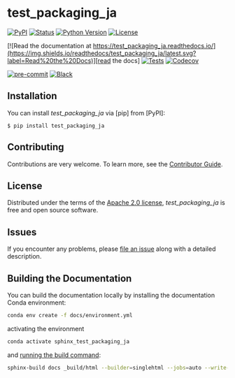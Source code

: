# test_packaging_ja

[![PyPI](https://img.shields.io/pypi/v/test_packaging_ja.svg)][pypi status]
[![Status](https://img.shields.io/pypi/status/test_packaging_ja.svg)][pypi status]
[![Python Version](https://img.shields.io/pypi/pyversions/test_packaging_ja)][pypi status]
[![License](https://img.shields.io/pypi/l/test_packaging_ja)][license]

[![Read the documentation at https://test_packaging_ja.readthedocs.io/](https://img.shields.io/readthedocs/test_packaging_ja/latest.svg?label=Read%20the%20Docs)][read the docs]
[![Tests](https://github.com/Janie115/test_packaging_ja/actions/workflows/python-test.yml/badge.svg)][tests]
[![Codecov](https://codecov.io/gh/Janie115/test_packaging_ja/branch/main/graph/badge.svg)][codecov]

[![pre-commit](https://img.shields.io/badge/pre--commit-enabled-brightgreen?logo=pre-commit&logoColor=white)][pre-commit]
[![Black](https://img.shields.io/badge/code%20style-black-000000.svg)][black]

[pypi status]: https://pypi.org/project/test_packaging_ja/
[read the docs]: https://test_packaging_ja.readthedocs.io/
[tests]: https://github.com/Janie115/test_packaging_ja/actions?workflow=Tests
[codecov]: https://app.codecov.io/gh/Janie115/test_packaging_ja
[pre-commit]: https://github.com/pre-commit/pre-commit
[black]: https://github.com/psf/black

## Installation

You can install _test_packaging_ja_ via [pip] from [PyPI]:

```console
$ pip install test_packaging_ja
```

## Contributing

Contributions are very welcome.
To learn more, see the [Contributor Guide][Contributor Guide].

## License

Distributed under the terms of the [Apache 2.0 license][License],
_test_packaging_ja_ is free and open source software.

## Issues

If you encounter any problems,
please [file an issue][Issue Tracker] along with a detailed description.


<!-- github-only -->

[command-line reference]: https://test_packaging_ja.readthedocs.io/en/latest/usage.html
[License]: https://github.com/Janie115/test_packaging_ja/blob/main/LICENSE
[Contributor Guide]: https://github.com/Janie115/test_packaging_ja/blob/main/CONTRIBUTING.md
[Issue Tracker]: https://github.com/Janie115/test_packaging_ja/issues


## Building the Documentation

You can build the documentation locally by installing the documentation Conda environment:

```bash
conda env create -f docs/environment.yml
```

activating the environment

```bash
conda activate sphinx_test_packaging_ja
```

and [running the build command](https://www.sphinx-doc.org/en/master/man/sphinx-build.html#sphinx-build):

```bash
sphinx-build docs _build/html --builder=singlehtml --jobs=auto --write-all; open _build/html/index.html
```